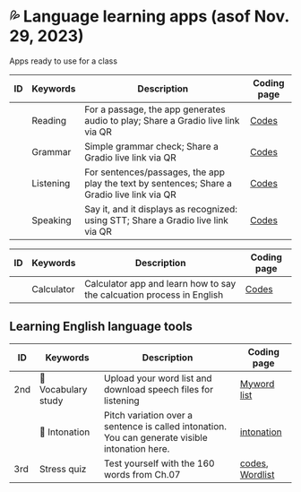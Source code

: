 # 💦 Language learning apps (asof Nov. 29, 2023)
Apps ready to use for a class

|ID|Keywords|Description|Coding page|
|--|--|--|--|
||Reading|For a passage, the app generates audio to play; Share a Gradio live link via QR|[Codes](https://github.com/MK316/Myapps/blob/main/ReadingApp.ipynb)|
||Grammar|Simple grammar check; Share a Gradio live link via QR|[Codes](https://github.com/MK316/Myapps/blob/main/GrammarApp.ipynb)|
||Listening|For sentences/passages, the app play the text by sentences; Share a Gradio live link via QR|[Codes](https://github.com/MK316/Myapps/blob/main/ListeningAPP.ipynb)|
||Speaking|Say it, and it displays as recognized: using STT; Share a Gradio live link via QR|[Codes](https://github.com/MK316/Myapps/blob/main/SpeakingApp.ipynb)|

|ID|Keywords|Description|Coding page|
|--|--|--|--|
||Calculator| Calculator app and learn how to say the calcuation process in English|[Codes](https://github.com/MK316/Myapps/blob/main/CalculatorAPP.ipynb)|

## Learning English language tools
|ID|Keywords|Description|Coding page|
|--|--|--|--|
|2nd|📙 Vocabulary study| Upload your word list and download speech files for listening|[Myword list](https://github.com/MK316/Myapps/blob/main/WordsAndSentences.ipynb)|
||📙 Intonation| Pitch variation over a sentence is called intonation. You can generate visible intonation here.|[intonation](https://github.com/MK316/Myapps/blob/main/Intonation.ipynb)|
|3rd| Stress quiz | Test yourself with the 160 words from Ch.07 |[codes](https://github.com/MK316/Myapps/blob/main/StressQuiz.ipynb), [Wordlist](https://docs.google.com/spreadsheets/d/1hNBvO5RVvnIO2G_gtQyzY2TBSYvxKqau3uK3zcXKSBY/edit?usp=sharing)|
